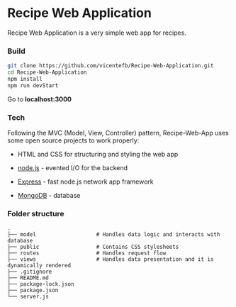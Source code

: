 # Recipe Web Application

Recipe Web Application is a very simple web app for recipes.

### Build

```sh
git clone https://github.com/vicentefb/Recipe-Web-Application.git
cd Recipe-Web-Application
npm install
npm run devStart
```
Go to **localhost:3000**

### Tech

Following the MVC (Model, View, Controller) pattern, Recipe-Web-App uses some open source projects to work properly:

* HTML and CSS for structuring and styling the web app
* [node.js] - evented I/O for the backend
* [Express] - fast node.js network app framework 
* [MongoDB] - database


   [MongoDB]: <https://www.mongodb.com/es>
   [node.js]: <http://nodejs.org>
   [express]: <http://expressjs.com>

### Folder structure
```
.
├── model                   # Handles data logic and interacts with database
├── public                  # Contains CSS stylesheets
├── routes                  # Handles request flow
├── views                   # Handles data presentation and it is dynamically rendered
├── .gitignore                  
├── README.md
├── package-lock.json
├── package.json
└── server.js
```